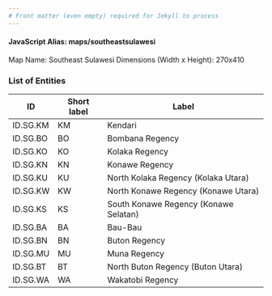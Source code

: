 ```yaml
---
# Front matter (even empty) required for Jekyll to process
---
```


#### JavaScript Alias: maps/southeastsulawesi

Map Name: Southeast Sulawesi
Dimensions (Width x Height): 270x410





### List of Entities

ID | Short label | Label
---|---|---|
ID.SG.KM|KM|Kendari
ID.SG.BO|BO|Bombana Regency
ID.SG.KO|KO|Kolaka Regency
ID.SG.KN|KN|Konawe Regency
ID.SG.KU|KU|North Kolaka Regency (Kolaka Utara)
ID.SG.KW|KW|North Konawe Regency (Konawe Utara)
ID.SG.KS|KS|South Konawe Regency (Konawe Selatan)
ID.SG.BA|BA|Bau-Bau
ID.SG.BN|BN|Buton Regency
ID.SG.MU|MU|Muna Regency
ID.SG.BT|BT|North Buton Regency (Buton Utara)
ID.SG.WA|WA|Wakatobi Regency